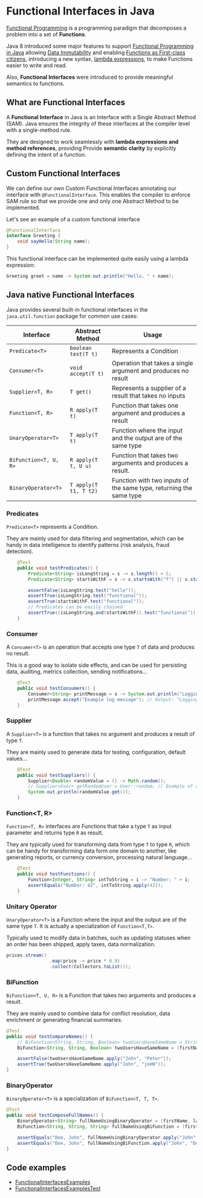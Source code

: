 # Functional Interfaces in Java

[Functional Programming](https://www.linkedin.com/pulse/introduction-functional-programming-jer%25C3%25B3nimo-calvo-s%25C3%25A1nchez-p2s8f) is a programming paradigm that decomposes a problem into a set of **Functions**. 

Java 8 introduced some major features to support [Functional Programming in Java](https://www.linkedin.com/pulse/functional-programming-java-jer%25C3%25B3nimo-calvo-s%25C3%25A1nchez-ybvdf) allowing [Data Immutability](https://www.linkedin.com/pulse/functional-programming-java-jer%25C3%25B3nimo-calvo-s%25C3%25A1nchez-ybvdf) and enabling [Functions as First-class citizens](https://www.linkedin.com/pulse/functions-first-class-citizens-java-jer%25C3%25B3nimo-calvo-s%25C3%25A1nchez-zsskf), introducing a new syntax, [lambda expressions](https://www.linkedin.com/pulse/lambda-expressions-java-jer%25C3%25B3nimo-calvo-s%25C3%25A1nchez-zxyif), to make Functions easier to write and read.

Also, **Functional Interfaces** were introduced to provide meaningful semantics to functions.

## What are Functional Interfaces

A **Functional Interface** in Java is an Interface with a Single Abstract Method (SAM). Java ensures the integrity of these interfaces at the compiler level with a single-method rule.

They are designed to work seamlessly with **lambda expressions and method references**, providing Provide **semantic clarity** by explicitly defining the intent of a function.

## Custom Functional Interfaces

We can define our own Custom Functional Interfaces annotating our interface with `@FunctionalInterface`. This enables the compiler to enforce SAM rule so that we provide one and only one Abstract Method to be implemented.

Let's see an example of a custom functional interface

```java
@FunctionalInterface
interface Greeting {
    void sayHello(String name);
}
```

This functional interface can be implemented quite easily using a lambda expression:

```java
Greeting greet = name -> System.out.println("Hello, " + name);
```

## Java native Functional Interfaces

Java provides several built-in functional interfaces in the `java.util.function` package for common use cases:

| Interface              | Abstract Method       | Usage                                                              |
|------------------------|-----------------------|--------------------------------------------------------------------|
| `Predicate<T>`         | `boolean test(T t)`   | Represents a Condition                                             |
| `Consumer<T>`          | `void accept(T t)`    | Operation that takes a single argument and produces no result      |
| `Supplier<T, R>`       | `T get()`             | Represents a supplier of a result that takes no inputs             |
| `Function<T, R>`       | `R apply(T t)`        | Function that takes one argument and produces a result             |
| `UnaryOperator<T>`     | `T apply(T t)`        | Function where the input and the output are of the same type       |
| `BiFunction<T, U, R>`  | `R apply(T t, U u)`   | Function that takes two arguments and produces a result.           |
| `BinaryOperator<T>`    | `T apply(T t1, T t2)` | Function with two inputs of the same type, returning the same type |

### Predicates

`Predicate<T>` represents a Condition.

They are mainly used for data filtering and segmentation, which can be handy in data intelligence to identify patterns (risk analysis, fraud detection).

```java
    @Test
    public void testPredicates() {
        Predicate<String> isLongString = s -> s.length() > 5;
        Predicate<String> startsWithF = s -> s.startsWith("f") || s.startsWith("F");

        assertFalse(isLongString.test("hello"));
        assertTrue(isLongString.test("functional"));
        assertTrue(startsWithF.test("functional"));
        // Predicates can be easily chained
        assertTrue((isLongString.and(startsWithF)).test("functional"));
    }
```

### Consumer

A `Consumer<T>` is an operation that accepts one type `T` of data and produces no result.

This is a good way to isolate side effects, and can be used for persisting data, auditing, metrics collection, sending notifications...

```java
    @Test
    public void testConsumers() {
        Consumer<String> printMessage = s -> System.out.println("Logging: " + s);
        printMessage.accept("Example log message"); // Output: "Logging: Example log message"
    }
```

### Supplier

A `Supplier<T>` is a function that takes no argument and produces a result of type `T`.

They are mainly used to generate data for testing, configuration, default values...

```java
    @Test
    public void testSuppliers() {
        Supplier<Double> randomValue = () -> Math.random();
        // Supplier<User> getRandomUser = User::random; // Example of a class User that would have one method random to generate a random user to be used in testing.
        System.out.println(randomValue.get());
    }
```

### Function<T, R>

`Function<T, R>` interfaces are Functions that take a type `T` as input parameter and returns type `R` as result.

They are typically used for transforming data from type `T` to type `R`, which can be handy for transforming data form one domain to another, like generating reports, or currency conversion, processing natural language...

```java
    @Test
    public void testFunctions() {
        Function<Integer, String> intToString = i -> "Number: " + i;
        assertEquals("Number: 42", intToString.apply(42));
    }
```

### Unitary Operator

`UnaryOperator<T>` is a Function where the input and the output are of the same type `T`. It is actually a specialization of `Function<T,T>`.

Typically used to modify data in batches, such as updating statuses when an order has been shipped, apply taxes, data normalization.

```java
prices.stream()
                .map(price -> price * 0.9)
                .collect(Collectors.toList());
```

### BiFunction

`BiFunction<T, U, R>` is a Function that takes two arguments and produces a result.

They are mainly used to combine data for conflict resolution, data enrichment or generating financial summaries.

```java
@Test
public void testCompareNames() {
    // BiFunction<String, String, Boolean> twoUsersHaveSameName = String::equalsIgnoreCase;
    BiFunction<String, String, Boolean> twoUsersHaveSameName = (firstName, secondName) -> firstName.equalsIgnoreCase(secondName);

    assertFalse(twoUsersHaveSameName.apply("John", "Peter"));
    assertTrue(twoUsersHaveSameName.apply("John", "joHN"));
}
```

### BinaryOperator

`BinaryOperator<T>` is a specialization of `BiFunction<T, T, T>`.

```java
@Test
public void testComposeFullNames() {
    BinaryOperator<String> fullNameUsingBinaryOperator = (firstName, lastName) -> lastName + ", " + firstName;
    BiFunction<String, String, String> fullNameUsingBiFunction = (firstName, lastName) -> lastName + ", " + firstName;

    assertEquals("Doe, John", fullNameUsingBinaryOperator.apply("John", "Doe"));
    assertEquals("Doe, John", fullNameUsingBiFunction.apply("John", "Doe"));
}
```

## Code examples

- [FunctionalInterfacesExamples](../src/main/java/es/htic/kata/java_functional_programming/FunctionalInterfacesExamples.java)
- [FunctionalInterfacesExamplesTest](../src/test/java/es/htic/kata/java_functional_programming/FunctionalInterfacesExamplesTest.java)
